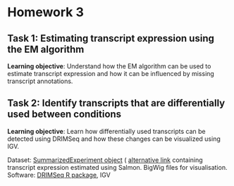 # Homework 3

## Task 1: Estimating transcript expression using the EM algorithm
**Learning objective**: Understand how the EM algorithm can be used to estimate transcript expression and how it can be influenced by missing transcript annotations.

## Task 2: Identify transcripts that are differentially used between conditions
**Learning objective**: Learn how differentially used transcripts can be detected using DRIMSeq and how these changes can be visualized using IGV.

Dataset: [SummarizedExperiment object](https://www.dropbox.com/s/hwl30are5g6k3ka/salmon_SummarizedExperiment_subset.rds?dl=0) ( [alternative link](https://1drv.ms/f/s!AmCRrTXF10_MgWr91VIHfVT9booG) containing transcript expression estimated using Salmon. BigWig files for visualisation.
Software: [DRIMSeq R package](http://bioconductor.org/packages/release/bioc/html/DRIMSeq.html), IGV


<!--stackedit_data:
eyJoaXN0b3J5IjpbMjgyOTA3NjQ3XX0=
-->